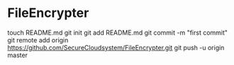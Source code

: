 FileEncrypter
=============
touch README.md
git init
git add README.md
git commit -m "first commit"
git remote add origin https://github.com/SecureCloudsystem/FileEncrypter.git
git push -u origin master

